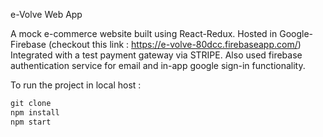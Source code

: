 e-Volve Web App

A mock e-commerce website built using React-Redux.
Hosted in Google-Firebase (checkout this link : https://e-volve-80dcc.firebaseapp.com/)
Integrated with a test payment gateway via STRIPE. Also used firebase authentication service for email and in-app google sign-in functionality.

To run the project in local host :

```js
git clone 
npm install
npm start
```

